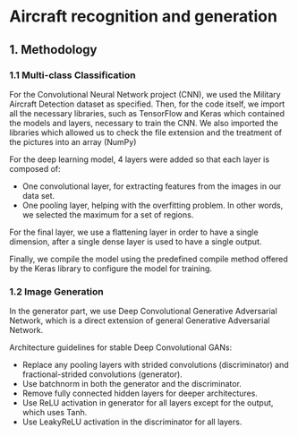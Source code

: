 # Aircraft recognition and generation

## 1. Methodology

### 1.1 Multi-class Classification

For the Convolutional Neural Network project (CNN), we used the  Military Aircraft Detection dataset  as specified. Then, for the code itself, we import all the necessary libraries, such as TensorFlow and Keras which contained the models and layers, necessary to train the CNN. We also imported the libraries which allowed us to check the file extension and the treatment of the pictures into an array (NumPy)

For the deep learning model, 4 layers were added so that each layer is composed of:
- One convolutional layer, for extracting features from the images in our data set.
- One pooling layer, helping with the overfitting problem. In other words, we selected the maximum for a set of regions.

For the final layer, we use a flattening layer in order to have a single dimension, after a single dense layer is used to have a single output.

Finally, we compile the model using the predefined compile method offered by the Keras library to configure the model for training.

### 1.2 Image Generation

In the generator part, we use Deep Convolutional Generative Adversarial Network, which is a direct extension of general Generative Adversarial Network.

Architecture guidelines for stable Deep Convolutional GANs:
- Replace any pooling layers with strided convolutions (discriminator) and fractional-strided convolutions (generator).
- Use batchnorm in both the generator and the discriminator.
- Remove fully connected hidden layers for deeper architectures.
- Use ReLU activation in generator for all layers except for the output, which uses Tanh.
- Use LeakyReLU activation in the discriminator for all layers.
